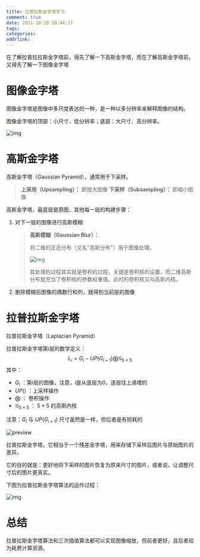 ```yaml
---
title: 拉普拉斯金字塔学习
comment: true
date: 2021-10-28 10:44:17
tags:
categories:
addrlink:
---
```


在了解拉普拉拉斯金字塔前，得先了解一下高斯金字塔，而在了解高斯金字塔前，又得先了解一下图像金字塔





# 图像金字塔

图像金字塔是图像中多尺度表达的一种，是一种以多分辨率来解释图像的结构。

图像金字塔的顶部：小尺寸、低分辨率；底部：大尺寸、高分辨率。

![img](D:\blog\source\_drafts\拉普拉斯金字塔学习\1.jpg)






# 高斯金字塔

高斯金字塔（Gaussian Pyramid），通常用于下采样。

> **上采用（Upsampling）：** 即放大图像
> **下采样（Subsampling）：** 即缩小图像

高斯金字塔，最底层是原图，其他每一层的构建步骤：

1. 对下一层的图像进行高斯模糊

   > **高斯模糊（Gaussian Blur）：**  
   >
   > 将二维的正态分布（又名"高斯分布"）用于图像处理。
   >
   > ![img](D:\blog\source\_drafts\拉普拉斯金字塔学习\2.jpg)
   >
   > 其处理的过程其实就是卷积的过程，关键是卷积核的设置，而二维高斯分布就充当了卷积核的参数权重值。此时的卷积核又叫高斯内核。

2. 删除模糊后图像的偶数行和列，就得到当前层的图像





# 拉普拉斯金字塔

拉普拉斯金字塔（Laplacian Pyramid）

拉普拉斯金字塔第i层的数学定义：
$$
L_i=G_i-UP(G_{i+1}) \bigotimes \mathcal{G}_{5 \times 5}
$$
其中：

- $G_i$ ：第i层的图像，注意，i是从底层为0，逐层往上递增的
- $UP()$ ：上采样操作
- $\bigotimes$ ： 卷积操作
- $\mathcal{G}_{5 \times 5}$ ： $5 \times 5$ 的高斯内核



注意：$G_i$ 与 $UP(G_{i+1})$ 尺寸虽然是一样，但后者是有损耗的

![preview](D:\blog\source\_drafts\拉普拉斯金字塔学习\4.jpg)



拉普拉斯金字塔，它相当于一个残差金字塔，用来存储下采样后图片与原始图片的差异。

它的目的就是：更好地将下采样的图片恢复为原来尺寸的图片，或者说，让调整尺寸后的图片更真实。



下图为拉普拉斯金字塔算法的运作过程：

![img](D:\blog\source\_drafts\拉普拉斯金字塔学习\3.png)





# 总结

拉普拉斯金字塔算法和三次插值算法都可以实现图像缩放，但前者更好，且后者较为耗费计算资源。

